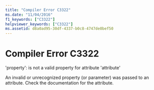 ```yaml
---
title: "Compiler Error C3322"
ms.date: "11/04/2016"
f1_keywords: ["C3322"]
helpviewer_keywords: ["C3322"]
ms.assetid: d8a0ad95-30df-4337-b0c8-4747de0bef50
---
```

# Compiler Error C3322

'property': is not a valid property for attribute 'attribute'

An invalid or unrecognized property (or parameter) was passed to an attribute. Check the documentation for the attribute.